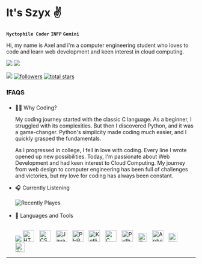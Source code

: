 # It's Szyx ✌️

**`Nyctophile Coder`** **`INFP`** **`Gemini`**

Hi, my name is Axel and i'm a computer engineering student who loves to code and learn web development and keen interest in cloud computing. 

<div align="left">
  <img src="https://github-readme-stats.vercel.app/api?username=szyxxx&theme=dark&hide_border=true&include_all_commits=false&count_private=true"  />
  <img src="https://github-readme-streak-stats.herokuapp.com/?user=szyxxx&theme=dark&hide_border=true" />
</div>

   <p align="left">
      <a href="https://instagram.com/axelldvid">
          <img src="https://img.shields.io/badge/Instagram-E4405F?style=for-the-badge&logo=instagram&logoColor=white"/></a>
      <a href="https://github.com/szyxxx?tab=followers">
         <img alt="followers" title="Follow me on Github" src="https://custom-icon-badges.demolab.com/github/followers/szyxxx?color=236ad3&labelColor=1155ba&style=for-the-badge&logo=person-add&label=Follow&logoColor=white"/></a>
      <a href="https://github.com/szyxxx?tab=repositories&sort=stargazers">
         <img alt="total stars" title="Total stars on GitHub" src="https://custom-icon-badges.demolab.com/github/stars/szyxxx?color=55960c&style=for-the-badge&labelColor=488207&logo=star"/></a>
   </p>


<h3>❗FAQS</h3>
   <ul>
      <li>👨‍💻 Why Coding?</li>
      <p>
          My coding journey started with the classic C language. As a beginner, I struggled with its complexities. But then I discovered Python, and it was a game-changer. Python's simplicity made coding much easier, and I quickly grasped the fundamentals.

As I progressed in college, I fell in love with coding. Every line I wrote opened up new possibilities. Today, I'm passionate about Web Development and had keen interest to Cloud Computing. My journey from web design to computer engineering has been full of challenges and victories, but my love for coding has always been constant.
      </p>
      <li>🎧 Currently Listening</li>
      <br/>
      ![Recently Playes](https://spotify-recently-played-readme.vercel.app/api?user=21ychoh3xlwohzqhrclohxo2i&width=1000&count=3)
      <br/>
      <br/>
      <li>🧰 Languages and Tools</li>
      <br/>
      <p align="left">
  <img src="https://github-readme-stats.vercel.app/api/top-langs/?username=szyxxx&theme=dark&hide_border=true&include_all_commits=false&count_private=true&layout=compact" />
  <img alt="HTML" width="30px" style="padding-right:10px;" src="https://cdn.jsdelivr.net/gh/devicons/devicon/icons/html5/html5-plain.svg" />
  <img alt="CSS" width="30px" style="padding-right:10px;" src="https://cdn.jsdelivr.net/gh/devicons/devicon/icons/css3/css3-plain.svg" />
  <img alt="JavaScript" width="30px" style="padding-right:10px;" src="https://cdn.jsdelivr.net/gh/devicons/devicon/icons/javascript/javascript-plain.svg" />
  <img alt="PHP" width="30px" style="padding-right:10px;" src="https://cdn.jsdelivr.net/gh/devicons/devicon@latest/icons/php/php-original.svg" />
  <img alt="Kotlin" width="30px" style="padding-right:10px;" src="https://cdn.jsdelivr.net/gh/devicons/devicon@latest/icons/kotlin/kotlin-original.svg" />
  <img alt="C" width="30px" style="padding-right:10px;" src="https://cdn.jsdelivr.net/gh/devicons/devicon@latest/icons/c/c-original.svg" />
  <img alt="Python" width="30px" style="padding-right:10px;" src="https://cdn.jsdelivr.net/gh/devicons/devicon@latest/icons/python/python-original.svg" />
  <img alt="Figma" width="23px" style="padding-right:10px;" src="https://cdn.jsdelivr.net/gh/devicons/devicon@latest/icons/figma/figma-original.svg" />
  <img alt="Arduino" width="30px" style="padding-right:10px;" src="https://cdn.jsdelivr.net/gh/devicons/devicon@latest/icons/arduino/arduino-original.svg" />
  <img alt="Linux" width="23px" style="padding-right:10px;" src="https://cdn.jsdelivr.net/gh/devicons/devicon/icons/linux/linux-original.svg" />
  <img alt="Git" width="25px" style="padding-right:10px;" src="https://cdn.jsdelivr.net/gh/devicons/devicon/icons/git/git-original.svg" />
</p>

   </ul>

---


